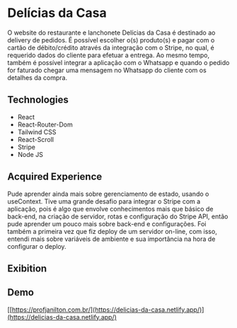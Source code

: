 # Delícias da Casa

O website do restaurante e lanchonete Delícias da Casa é destinado ao delivery de pedidos. É possível escolher o(s) produto(s) e pagar com o cartão de débito/crédito através da integração com o Stripe, no qual, é requerido dados do cliente para efetuar a entrega. Ao mesmo tempo, também é possível integrar a aplicação com o Whatsapp e quando o pedido for faturado chegar uma mensagem no Whatsapp do cliente com os detalhes da compra.

<h2>Technologies</h2>

- React
- React-Router-Dom
- Tailwind CSS
- React-Scroll
- Stripe
- Node JS

<h2>Acquired Experience</h2>

Pude aprender ainda mais sobre gerenciamento de estado, usando o useContext. Tive uma grande desafio para integrar o Stripe com a aplicação, pois é algo que envolve conhecimentos mais que básico de back-end, na criação de servidor, rotas e configuração do Stripe API, então pude aprender um pouco mais sobre back-end e configurações. Foi também a primeira vez que fiz deploy de um servidor on-line, com isso, entendi mais sobre variáveis de ambiente e sua importância na hora de configurar o deploy.

<h2>Exibition</h2>


<h2>Demo</h2>

[[https://profjanilton.com.br/](https://delicias-da-casa.netlify.app/)](https://delicias-da-casa.netlify.app/)
